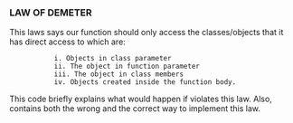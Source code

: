 ### LAW OF DEMETER

This laws says our function should only access the classes/objects that it has direct access to which are:

               i. Objects in class parameter
               ii. The object in function parameter
               iii. The object in class members
               iv. Objects created inside the function body.

This code briefly explains what would happen if violates this law.
Also, contains both the wrong and the correct way to implement this law.